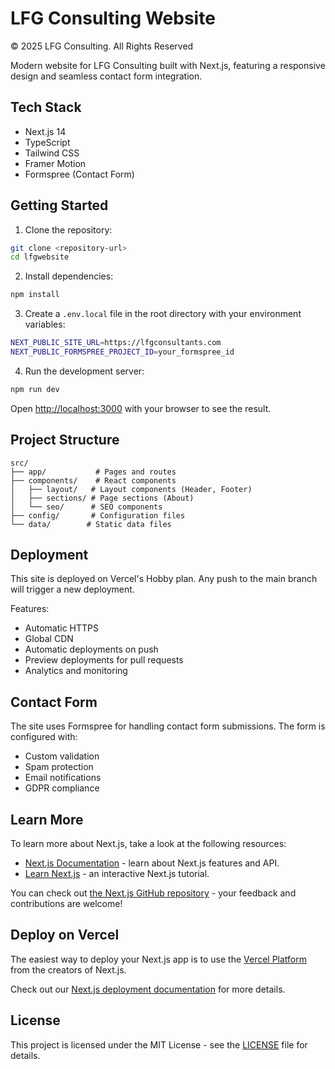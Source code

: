 # LFG Consulting Website

© 2025 LFG Consulting. All Rights Reserved

Modern website for LFG Consulting built with Next.js, featuring a responsive design and seamless contact form integration.

## Tech Stack

- Next.js 14
- TypeScript
- Tailwind CSS
- Framer Motion
- Formspree (Contact Form)

## Getting Started

1. Clone the repository:
```bash
git clone <repository-url>
cd lfgwebsite
```

2. Install dependencies:
```bash
npm install
```

3. Create a `.env.local` file in the root directory with your environment variables:
```bash
NEXT_PUBLIC_SITE_URL=https://lfgconsultants.com
NEXT_PUBLIC_FORMSPREE_PROJECT_ID=your_formspree_id
```

4. Run the development server:
```bash
npm run dev
```

Open [http://localhost:3000](http://localhost:3000) with your browser to see the result.

## Project Structure

```
src/
├── app/           # Pages and routes
├── components/    # React components
│   ├── layout/   # Layout components (Header, Footer)
│   ├── sections/ # Page sections (About)
│   └── seo/      # SEO components
├── config/       # Configuration files
└── data/        # Static data files
```

## Deployment

This site is deployed on Vercel's Hobby plan. Any push to the main branch will trigger a new deployment.

Features:
- Automatic HTTPS
- Global CDN
- Automatic deployments on push
- Preview deployments for pull requests
- Analytics and monitoring

## Contact Form

The site uses Formspree for handling contact form submissions. The form is configured with:
- Custom validation
- Spam protection
- Email notifications
- GDPR compliance

## Learn More

To learn more about Next.js, take a look at the following resources:

- [Next.js Documentation](https://nextjs.org/docs) - learn about Next.js features and API.
- [Learn Next.js](https://nextjs.org/learn) - an interactive Next.js tutorial.

You can check out [the Next.js GitHub repository](https://github.com/vercel/next.js) - your feedback and contributions are welcome!

## Deploy on Vercel

The easiest way to deploy your Next.js app is to use the [Vercel Platform](https://vercel.com/new?utm_medium=default-template&filter=next.js&utm_source=create-next-app&utm_campaign=create-next-app-readme) from the creators of Next.js.

Check out our [Next.js deployment documentation](https://nextjs.org/docs/app/building-your-application/deploying) for more details.

## License

This project is licensed under the MIT License - see the [LICENSE](LICENSE) file for details.
